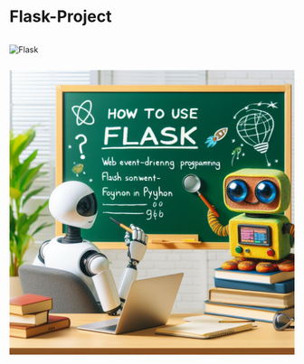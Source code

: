 # Flask-Project

<div style="position: relative; display: inline-block;">
    <p align="center">
  		<img src="https://img.shields.io/badge/Flask-FFD700?logo=flask&logoColor=black" alt="Flask">
	</p>
</div>


![image](assets/Flask.jpeg)
